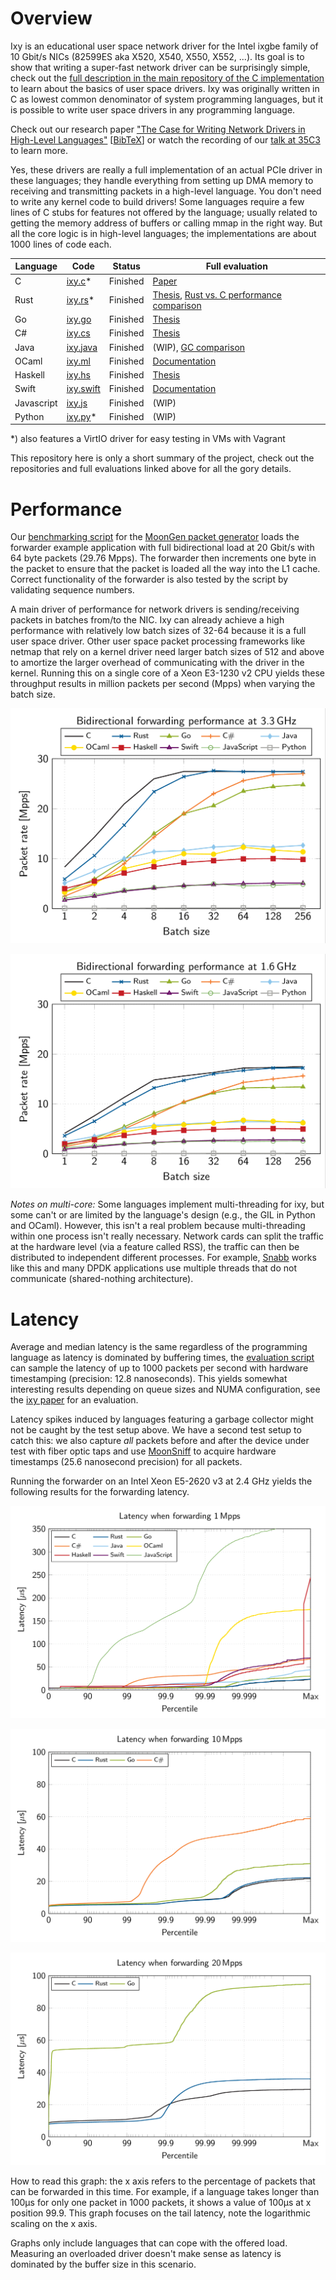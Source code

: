 Overview
=========

Ixy is an educational user space network driver for the Intel ixgbe family of 10 Gbit/s NICs (82599ES aka X520, X540, X550, X552, ...).
Its goal is to show that writing a super-fast network driver can be surprisingly simple, check out the [full description in the main repository of the C implementation](https://github.com/emmericp/ixy) to learn about the basics of user space drivers.
Ixy was originally written in C as lowest common denominator of system programming languages, but it is possible to write user space drivers in any programming language.


Check out our research paper ["The Case for Writing Network Drivers in High-Level Languages"](https://www.net.in.tum.de/fileadmin/bibtex/publications/papers/the-case-for-writing-network-drivers-in-high-level-languages.pdf) [[BibTeX](https://www.net.in.tum.de/publications/bibtex/highleveldrivers.bib)] or watch the recording of our [talk at 35C3](https://media.ccc.de/v/35c3-9670-safe_and_secure_drivers_in_high-level_languages) to learn more.



Yes, these drivers are really a full implementation of an actual PCIe driver in these languages; they handle everything from setting up DMA memory to receiving and transmitting packets in a high-level language. You don't need to write any kernel code to build drivers!
Some languages require a few lines of C stubs for features not offered by the language; usually related to getting the memory address of buffers or calling mmap in the right way. But all the core logic is in high-level languages; the implementations are about 1000 lines of code each.

| Language   | Code                                                    | Status   | Full evaluation                                                                                                                                           |
|------------|---------------------------------------------------------|----------|-----------------------------------------------------------------------------------------------------------------------------------------------------------|
| C          | [ixy.c](https://github.com/emmericp/ixy)*               | Finished | [Paper](https://www.net.in.tum.de/fileadmin/bibtex/publications/papers/ixy-writing-user-space-network-drivers.pdf)                                        |
| Rust       | [ixy.rs](https://github.com/ixy-languages/ixy.rs)*      | Finished | [Thesis](https://www.net.in.tum.de/fileadmin/bibtex/publications/theses/2018-ixy-rust.pdf), [Rust vs. C performance comparison](Rust-vs-C-performance.md) |
| Go         | [ixy.go](https://github.com/ixy-languages/ixy.go)       | Finished | [Thesis](https://www.net.in.tum.de/fileadmin/bibtex/publications/theses/2018-ixy-go.pdf)                                                                  |
| C#         | [ixy.cs](https://github.com/ixy-languages/ixy.cs)       | Finished | [Thesis](https://www.net.in.tum.de/fileadmin/bibtex/publications/theses/2018-ixy-c-sharp.pdf)                                                             |
| Java       | [ixy.java](https://github.com/ixy-languages/ixy.java)   | Finished | (WIP), [GC comparison](Java-garbage-collectors.md)                                                                                                        |
| OCaml      | [ixy.ml](https://github.com/ixy-languages/ixy.ml)       | Finished | [Documentation](https://github.com/ixy-languages/ixy.ml/blob/master/README.md)                                                                            |
| Haskell    | [ixy.hs](https://github.com/ixy-languages/ixy.hs)       | Finished | [Thesis](https://www.net.in.tum.de/fileadmin/bibtex/publications/theses/2019-ixy-haskell.pdf)                                                             |
| Swift      | [ixy.swift](https://github.com/ixy-languages/ixy.swift) | Finished | [Documentation](https://github.com/ixy-languages/ixy.swift/blob/master/README.md)                                                                         |
| Javascript | [ixy.js](https://github.com/ixy-languages/ixy.js)       | Finished | (WIP)                                                                                                                                                     |
| Python     | [ixy.py](https://github.com/ixy-languages/ixy.py)*      | Finished | (WIP)                                                                                                                                                     |


*) also features a VirtIO driver for easy testing in VMs with Vagrant


This repository here is only a short summary of the project, check out the repositories and full evaluations linked above for all the gory details.


Performance
============
Our [benchmarking script](https://github.com/ixy-languages/benchmark-scripts) for the [MoonGen packet generator](https://github.com/emmericp/MoonGen) loads the forwarder example application with full bidirectional load at 20 Gbit/s with 64 byte packets (29.76 Mpps).
The forwarder then increments one byte in the packet to ensure that the packet is loaded all the way into the L1 cache.
Correct functionality of the forwarder is also tested by the script by validating sequence numbers.


A main driver of performance for network drivers is sending/receiving packets in batches from/to the NIC.
Ixy can already achieve a high performance with relatively low batch sizes of 32-64 because it is a full user space driver.
Other user space packet processing frameworks like netmap that rely on a kernel driver need larger batch sizes of 512 and above to amortize the larger overhead of communicating with the driver in the kernel.
Running this on a single core of a Xeon E3-1230 v2 CPU yields these throughput results in million packets per second (Mpps) when varying the batch size.

![Performance with different batch sizes, CPU at 3.3 GHz](img/batches-3.3.png)

![Performance with different batch sizes, CPU at 1.6 GHz](img/batches-1.6.png)


*Notes on multi-core:* Some languages implement multi-threading for ixy, but some can't or are limited by the language's design (e.g., the GIL in Python and OCaml). However, this isn't a real problem because multi-threading within one process isn't really necessary.
Network cards can split the traffic at the hardware level (via a feature called RSS), the traffic can then be distributed to independent different processes.
For example, [Snabb](https://github.com/snabbco/snabb) works like this and many DPDK applications use multiple threads that do not communicate (shared-nothing architecture).



Latency
=======

Average and median latency is the same regardless of the programming language as latency is dominated by buffering times, the [evaluation script](https://github.com/ixy-languages/benchmark-scripts) can sample the latency of up to 1000 packets per second with hardware timestamping (precision: 12.8 nanoseconds).
This yields somewhat interesting results depending on queue sizes and NUMA configuration, see the [ixy paper](https://www.net.in.tum.de/fileadmin/bibtex/publications/papers/ixy-writing-user-space-network-drivers.pdf) for an evaluation.

Latency spikes induced by languages featuring a garbage collector might not be caught by the test setup above.
We have a second test setup to catch this: we also capture *all* packets before and after the device under test with fiber optic taps and use [MoonSniff](https://github.com/AP-Frank/MoonGen/tree/moonsniff) to acquire hardware timestamps (25.6 nanosecond precision) for all packets.

Running the forwarder on an Intel Xeon E5-2620 v3 at 2.4 GHz yields the following results for the forwarding latency.

![Latency](img/latency-hdr-hist-1.png)

![Latency](img/latency-hdr-hist-10.png)

![Latency](img/latency-hdr-hist-20.png)

How to read this graph: the x axis refers to the percentage of packets that can be forwarded in this time. For example, if a language takes longer than 100µs for only one packet in 1000 packets, it shows a value of 100µs at x position 99.9.
This graph focuses on the tail latency, note the logarithmic scaling on the x axis.

Graphs only include languages that can cope with the offered load.
Measuring an overloaded driver doesn't make sense as latency is dominated by the buffer size in this scenario.

